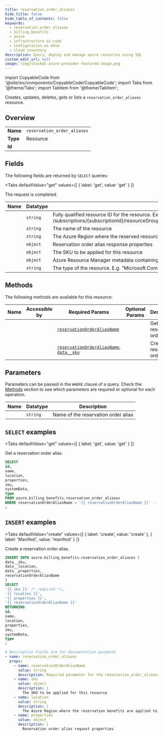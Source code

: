 ```yaml
--- 
title: reservation_order_aliases
hide_title: false
hide_table_of_contents: false
keywords:
  - reservation_order_aliases
  - billing_benefits
  - azure
  - infrastructure-as-code
  - configuration-as-data
  - cloud inventory
description: Query, deploy and manage azure resources using SQL
custom_edit_url: null
image: /img/stackql-azure-provider-featured-image.png
---
```


import CopyableCode from '@site/src/components/CopyableCode/CopyableCode';
import Tabs from '@theme/Tabs';
import TabItem from '@theme/TabItem';

Creates, updates, deletes, gets or lists a <code>reservation_order_aliases</code> resource.

## Overview
<table><tbody>
<tr><td><b>Name</b></td><td><code>reservation_order_aliases</code></td></tr>
<tr><td><b>Type</b></td><td>Resource</td></tr>
<tr><td><b>Id</b></td><td><CopyableCode code="azure.billing_benefits.reservation_order_aliases" /></td></tr>
</tbody></table>

## Fields

The following fields are returned by `SELECT` queries:

<Tabs
    defaultValue="get"
    values={[
        { label: 'get', value: 'get' }
    ]}
>
<TabItem value="get">

The request is completed.

<table>
<thead>
    <tr>
    <th>Name</th>
    <th>Datatype</th>
    <th>Description</th>
    </tr>
</thead>
<tbody>
<tr>
    <td><CopyableCode code="id" /></td>
    <td><code>string</code></td>
    <td>Fully qualified resource ID for the resource. Ex - /subscriptions/&#123;subscriptionId&#125;/resourceGroups/&#123;resourceGroupName&#125;/providers/&#123;resourceProviderNamespace&#125;/&#123;resourceType&#125;/&#123;resourceName&#125;</td>
</tr>
<tr>
    <td><CopyableCode code="name" /></td>
    <td><code>string</code></td>
    <td>The name of the resource</td>
</tr>
<tr>
    <td><CopyableCode code="location" /></td>
    <td><code>string</code></td>
    <td>The Azure Region where the reserved resource lives.</td>
</tr>
<tr>
    <td><CopyableCode code="properties" /></td>
    <td><code>object</code></td>
    <td>Reservation order alias response properties</td>
</tr>
<tr>
    <td><CopyableCode code="sku" /></td>
    <td><code>object</code></td>
    <td>The SKU to be applied for this resource</td>
</tr>
<tr>
    <td><CopyableCode code="systemData" /></td>
    <td><code>object</code></td>
    <td>Azure Resource Manager metadata containing createdBy and modifiedBy information.</td>
</tr>
<tr>
    <td><CopyableCode code="type" /></td>
    <td><code>string</code></td>
    <td>The type of the resource. E.g. "Microsoft.Compute/virtualMachines" or "Microsoft.Storage/storageAccounts"</td>
</tr>
</tbody>
</table>
</TabItem>
</Tabs>

## Methods

The following methods are available for this resource:

<table>
<thead>
    <tr>
    <th>Name</th>
    <th>Accessible by</th>
    <th>Required Params</th>
    <th>Optional Params</th>
    <th>Description</th>
    </tr>
</thead>
<tbody>
<tr>
    <td><a href="#get"><CopyableCode code="get" /></a></td>
    <td><CopyableCode code="select" /></td>
    <td><a href="#parameter-reservationOrderAliasName"><code>reservationOrderAliasName</code></a></td>
    <td></td>
    <td>Get a reservation order alias.</td>
</tr>
<tr>
    <td><a href="#create"><CopyableCode code="create" /></a></td>
    <td><CopyableCode code="insert" /></td>
    <td><a href="#parameter-reservationOrderAliasName"><code>reservationOrderAliasName</code></a>, <a href="#parameter-data__sku"><code>data__sku</code></a></td>
    <td></td>
    <td>Create a reservation order alias.</td>
</tr>
</tbody>
</table>

## Parameters

Parameters can be passed in the `WHERE` clause of a query. Check the [Methods](#methods) section to see which parameters are required or optional for each operation.

<table>
<thead>
    <tr>
    <th>Name</th>
    <th>Datatype</th>
    <th>Description</th>
    </tr>
</thead>
<tbody>
<tr id="parameter-reservationOrderAliasName">
    <td><CopyableCode code="reservationOrderAliasName" /></td>
    <td><code>string</code></td>
    <td>Name of the reservation order alias</td>
</tr>
</tbody>
</table>

## `SELECT` examples

<Tabs
    defaultValue="get"
    values={[
        { label: 'get', value: 'get' }
    ]}
>
<TabItem value="get">

Get a reservation order alias.

```sql
SELECT
id,
name,
location,
properties,
sku,
systemData,
type
FROM azure.billing_benefits.reservation_order_aliases
WHERE reservationOrderAliasName = '{{ reservationOrderAliasName }}' -- required
;
```
</TabItem>
</Tabs>


## `INSERT` examples

<Tabs
    defaultValue="create"
    values={[
        { label: 'create', value: 'create' },
        { label: 'Manifest', value: 'manifest' }
    ]}
>
<TabItem value="create">

Create a reservation order alias.

```sql
INSERT INTO azure.billing_benefits.reservation_order_aliases (
data__sku,
data__location,
data__properties,
reservationOrderAliasName
)
SELECT 
'{{ sku }}' /* required */,
'{{ location }}',
'{{ properties }}',
'{{ reservationOrderAliasName }}'
RETURNING
id,
name,
location,
properties,
sku,
systemData,
type
;
```
</TabItem>
<TabItem value="manifest">

```yaml
# Description fields are for documentation purposes
- name: reservation_order_aliases
  props:
    - name: reservationOrderAliasName
      value: string
      description: Required parameter for the reservation_order_aliases resource.
    - name: sku
      value: object
      description: |
        The SKU to be applied for this resource
    - name: location
      value: string
      description: |
        The Azure Region where the reservation benefits are applied to.
    - name: properties
      value: object
      description: |
        Reservation order alias request properties
```
</TabItem>
</Tabs>
